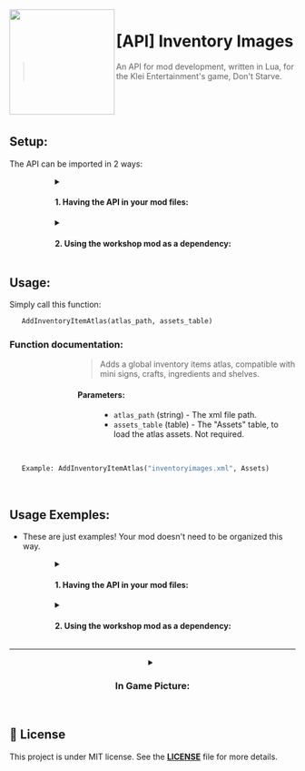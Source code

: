 [API_download]: https://github.com/diogo-webber/API-inventory-images/releases/latest/download/inv_images_API.lua
[mod_workshop]: https://steamcommunity.com/sharedfiles/filedetails/?id=2840451757



<img src="https://steamuserimages-a.akamaihd.net/ugc/1901100139831031404/934667EB9D759355529C3D93C0532B9F007217C8/" align="left" width="185px"/>

# [API] Inventory Images

> An API for mod development, written in Lua, for the Klei Entertainment's game, Don't Starve.

<br><br><br>



## Setup:

The API can be imported in 2 ways:

<dl><dd><dl><dd><dl>
<details>

<summary><h4>1. Having the API in your mod files:</h4></summary>
  
  <dl><dd><dl><dd>

  1. [**Download**][API_download] the API file.
  2. Put the downloaded file in your mod files.

  3. Import it with the `modimport` function.
    
<dl><dd><dl><dd><dl><dd><dl>

  ```py
    modimport("path/to/inv_images_API.lua")
  ```
  
</dl></dd></dl></dd></dl></dd></dl>
  
</dd></dl></dd></dl>

</details><details>
<summary><h4> 2. Using the workshop mod as a dependency:</summary></h4>
  
  <dl><dd><dl><dd>
  
  1. Add the [**mod**][mod_workshop] as a dependency on your mod's workshop page.

<dl><dd><dl><dd><dl><dd><dl>
      
<img src="https://i.imgur.com/8KUNTM9.png" width="25%"/>
    
</dl></dd></dl></dd></dl></dd></dl>
    
  2. Import it with the `modimport` function.
    
<dl><dd><dl><dd><dl><dd><dl>
  
```py
  modimport("../workshop-2840451757/inv_images_API.lua")
```
  
</dl></dd></dl></dd></dl></dd></dl>
    
<br>
    
  `Obs:` This method is good for keeping the API up to date.
    
<br>
  
</details>
    
</dd></dl></dd></dl>
  
</dl></dd></dl></dd></dl>



## Usage:

Simply call this function:

```py
   AddInventoryItemAtlas(atlas_path, assets_table)
```

### Function documentation:

<dl><dd><dl><dd><dl><dd>

<blockquote>Adds a global inventory items atlas, compatible with mini signs, crafts, ingredients and shelves.</blockquote>


#### **Parameters:**

  <dl><dd>
    
- `atlas_path` (string) -  The xml file path.
- `assets_table` (table) - The "Assets" table, to load the atlas assets. Not required.
  </dd></dl>

</dd></dl></dd></dl></dd></dl>

 <br>
 
 ```py
    Example: AddInventoryItemAtlas("inventoryimages.xml", Assets)
```
<br>

## Usage Exemples: 

- These are just examples! Your mod doesn't need to be organized this way.

<dl><dd><dl><dd><dl>
<details>

<summary><h4>1. Having the API in your mod files:</h4></summary>
  
  <dl><dd><dl><dd>

  It also demonstrates the use of the `AddInventoryItemAtlas` load assets feature.

  ```py
📁 mod_folder/
    📁 images/
        📄 itemicons.xml
        🌆 itemicons.tex
        
    📁 scripts/
        📄 inv_images_API.lua
        
    📄 modmain.lua
        >> modimport("scripts/inv_images_API.lua")
        >> Assets = {...}
        >> AddInventoryItemAtlas("images/itemicons.xml", Assets)
```
  
</dd></dl></dd></dl>

</details><details>
<summary><h4> 2. Using the workshop mod as a dependency:</summary></h4>
  
  <dl><dd><dl><dd>
  
  It also demonstrates the `NOT` use of `AddInventoryItemAtlas` load assets feature. Notice the `ATLAS BUILD` asset.
    
```py
📁 mod_folder/
    📁 images/
        📄 myinventoryimages.xml
        🌆 myinventoryimages.tex
        
    📄 modmain.lua
        >> Assets = {
              Asset("ATLAS", "images/myinventoryimages.xml"),
              Asset("IMAGE", "images/myinventoryimages.tex"),
              Asset("ATLAS_BUILD", "images/myinventoryimages.xml", 256),
           }
        
        >> modimport("../workshop-2840451757/inv_images_API.lua")
        >> AddInventoryItemAtlas("images/myinventoryimages.xml")
```
   
<br>
  
</details>
    
</dd></dl></dd></dl>
  
</dl></dd></dl></dd></dl>

<hr>

<details><summary align="center"><h3>In Game Picture:</h3></summary>

<p align="center">
  <img src="https://steamuserimages-a.akamaihd.net/ugc/1901100139830286204/6E2494D49D532FB78E893583322CC68AA9506A83/" alt="Preview Image" width=70%/>
</p>

</details>
<br>

## 📜 License
This project is under MIT license. See the [**LICENSE**](LICENSE) file for more details.
